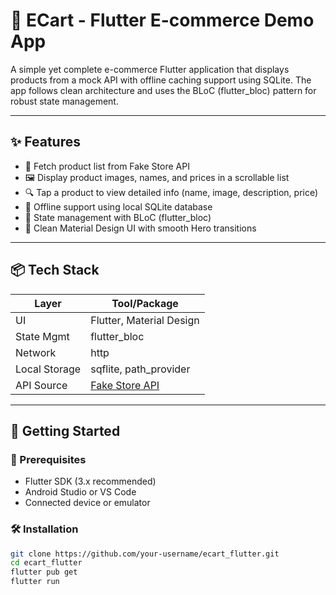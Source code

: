 # 🛒 ECart - Flutter E-commerce Demo App

A simple yet complete e-commerce Flutter application that displays products from a mock API with offline caching support using SQLite. The app follows clean architecture and uses the BLoC (flutter_bloc) pattern for robust state management.

---

## ✨ Features

- 📡 Fetch product list from Fake Store API
- 🖼️ Display product images, names, and prices in a scrollable list
- 🔍 Tap a product to view detailed info (name, image, description, price)
- 📶 Offline support using local SQLite database
- 🧠 State management with BLoC (flutter_bloc)
- 💅 Clean Material Design UI with smooth Hero transitions

---

## 📦 Tech Stack

| Layer         | Tool/Package                          |
|---------------|---------------------------------------|
| UI            | Flutter, Material Design              |
| State Mgmt    | flutter_bloc                          |
| Network       | http                                  |
| Local Storage | sqflite, path_provider                |
| API Source    | [Fake Store API](https://fakestoreapi.com/) |

---

## 🚀 Getting Started

### 🔧 Prerequisites

- Flutter SDK (3.x recommended)
- Android Studio or VS Code
- Connected device or emulator

### 🛠 Installation

```bash
git clone https://github.com/your-username/ecart_flutter.git
cd ecart_flutter
flutter pub get
flutter run
